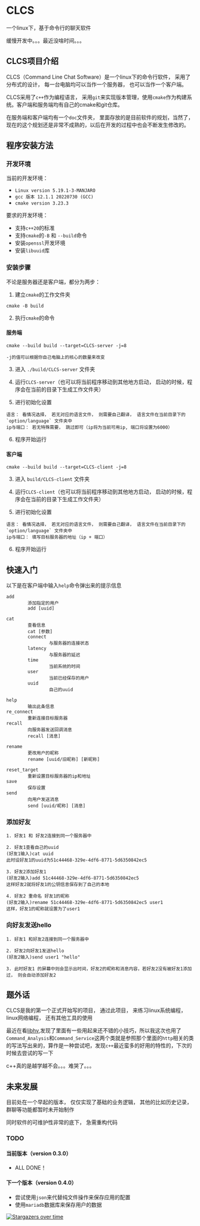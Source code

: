# CLCS

一个linux下，基于命令行的聊天软件

缓慢开发中。。。最近没啥时间。。。

## CLCS项目介绍

CLCS（Command Line Chat Software）是一个linux下的命令行软件， 采用了分布式的设计， 每一台电脑均可以当作一个服务器， 也可以当作一个客户端。

CLCS采用了`c++`作为编程语言， 采用`git`来实现版本管理，使用`cmake`作为构建系统。客户端和服务端均有自己的cmake和git仓库。

在服务端和客户端均有一个`doc`文件夹， 里面存放的是目前软件的规划，当然了，现在的这个规划还是非常不成熟的，以后在开发的过程中也会不断发生修改的。



## 程序安装方法

### 开发环境

当前的开发环境：

* `Linux version 5.19.1-3-MANJARO`
* `gcc 版本 12.1.1 20220730 (GCC)`
* `cmake version 3.23.3`

要求的开发环境：

* 支持`c++20`的标准
* 支持`cmake`的`-B` 和 `--build`命令
* 安装`openssl`开发环境
* 安装`libuuid`库



### 安装步骤

不论是服务器还是客户端，都分为两步：

1. 建立`cmake`的工作文件夹

```
cmake -B build
```

2. 执行`cmake`的命令

#### 服务端
```
cmake --build build --target=CLCS-server -j=8
```
`-j的值可以根据你自己电脑上的核心的数量来改变`

3. 进入 `./build/CLCS-server` 文件夹

4. 运行`CLCS-server`（也可以将当前程序移动到其他地方启动， 启动的时候，程序会在当前的目录下生成工作文件夹）

5. 进行初始化设置

```
语言： 看情况选择， 若无对应的语言文件， 则需要自己翻译， 语言文件在当前目录下的 `option/language` 文件夹中
ip与端口： 若无特殊需要， 跳过即可（ip将为当前可用ip, 端口将设置为6000）
```
6. 程序开始运行

#### 客户端
```
cmake --build build --target=CLCS-client -j=8
```
3. 进入 `build/CLCS-client` 文件夹

4. 运行`CLCS-client`（也可以将当前程序移动到其他地方启动， 启动的时候，程序会在当前的目录下生成工作文件夹）

5. 进行初始化设置
```
语言： 看情况选择， 若无对应的语言文件， 则需要自己翻译， 语言文件在当前目录下的 `option/language` 文件夹中
ip与端口： 填写目标服务器的地址（ip + 端口）
```

6. 程序开始运行

## 快速入门

以下是在客户端中输入`help`命令弹出来的提示信息

```
add
        添加指定的用户        
        add [uuid]

cat
        查看信息        
        cat [参数]
        connect
                与服务器的连接状态        
        latency
                与服务器的延迟
        time
                当前系统的时间
        user
                当前已经保存的用户
        uuid
                自己的uuid

help
        输出此条信息
re_connect
        重新连接目标服务器
recall
        向服务器发送回调消息        
        recall [消息]

rename
        更改用户的昵称        
        rename [uuid/旧昵称] [新昵称]

reset_target
        重新设置目标服务器的ip和地址
save
        保存设置
send
        向用户发送消息        
        send [uuid/昵称] [消息]
```

### 添加好友

```
1. 好友1 和 好友2连接到同一个服务器中

2. 好友1查看自己的uuid
(好友1输入)cat uuid
此时设好友1的uuid为51c44468-329e-4df6-8771-5d6350842ec5

3. 好友2添加好友1
(好友2输入)add 51c44468-329e-4df6-8771-5d6350842ec5
这样好友2就将好友1的公钥信息保存到了自己的本地

4. 好友2 重命名 好友1的昵称
(好友2输入)rename 51c44468-329e-4df6-8771-5d6350842ec5 user1
这样，好友1的昵称就设置为了user1
```

### 向好友发送hello

```
1. 好友1 和好友2连接到同一个服务器中

2. 好友2向好友1发送hello
(好友2输入)send user1 "hello"

3. 此时好友1 的屏幕中则会显示出时间，好友2的昵称和消息内容，若好友2没有被好友1添加过， 则会自动添加好友2
```


## 题外话

CLCS是我的第一个正式开始写的项目， 通过此项目， 来练习linux系统编程， linux网络编程， 还有其他工具的使用

最近在看[libhv](https://github.com/ithewei/libhv),发现了里面有一些用起来还不错的小技巧，所以我这次也用了`Command_Analysis`和`Command_Service`这两个类就是参照那个里面的`http`相关的类的写法写出来的，算作是一种尝试吧，发现`c++`最近蛮多的好用的特性的，下次的时候去尝试的写一下

c++真的是越学越不会。。。难哭了。。。

## 未来发展

目前处在一个早起的版本， 仅仅实现了基础的业务逻辑， 其他的比如历史记录， 群聊等功能都暂时未开始制作

同时软件的可维护性非常的底下， 急需重构代码

### TODO

#### 当前版本（version 0.3.0）

* ALL DONE！

#### 下一个版本（version 0.4.0）

* 尝试使用`json`来代替纯文件操作来保存应用的配置
* 使用`mariadb`数据库来保存用户的数据

[![Stargazers over time](https://starchart.cc/ghost-him/CLCS.svg)](https://starchart.cc/ghost-him/CLCS)

